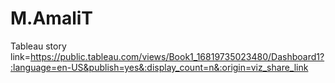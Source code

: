 # M.AmaliT
Tableau story link=https://public.tableau.com/views/Book1_16819735023480/Dashboard1?:language=en-US&publish=yes&:display_count=n&:origin=viz_share_link
